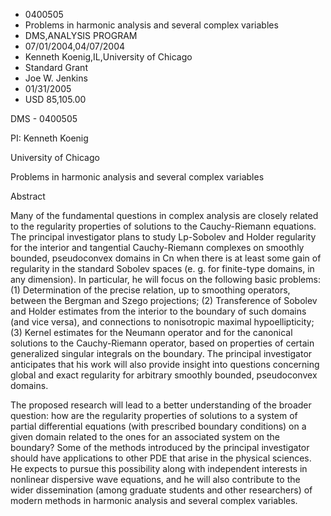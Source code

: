 
* 0400505
* Problems in harmonic analysis and several complex variables
* DMS,ANALYSIS PROGRAM
* 07/01/2004,04/07/2004
* Kenneth Koenig,IL,University of Chicago
* Standard Grant
* Joe W. Jenkins
* 01/31/2005
* USD 85,105.00

DMS - 0400505

PI: Kenneth Koenig

University of Chicago

Problems in harmonic analysis and several complex variables

Abstract

Many of the fundamental questions in complex analysis are closely related to
the regularity properties of solutions to the Cauchy-Riemann equations. The
principal investigator plans to study Lp-Sobolev and Holder regularity for the
interior and tangential Cauchy-Riemann complexes on smoothly bounded,
pseudoconvex domains in Cn when there is at least some gain of regularity in the
standard Sobolev spaces (e. g. for finite-type domains, in any dimension). In
particular, he will focus on the following basic problems: (1) Determination of
the precise relation, up to smoothing operators, between the Bergman and Szego
projections; (2) Transference of Sobolev and Holder estimates from the interior
to the boundary of such domains (and vice versa), and connections to
nonisotropic maximal hypoellipticity; (3) Kernel estimates for the Neumann
operator and for the canonical solutions to the Cauchy-Riemann operator, based
on properties of certain generalized singular integrals on the boundary. The
principal investigator anticipates that his work will also provide insight into
questions concerning global and exact regularity for arbitrary smoothly bounded,
pseudoconvex domains.

The proposed research will lead to a better understanding of the broader
question: how are the regularity properties of solutions to a system of partial
differential equations (with prescribed boundary conditions) on a given domain
related to the ones for an associated system on the boundary? Some of the
methods introduced by the principal investigator should have applications to
other PDE that arise in the physical sciences. He expects to pursue this
possibility along with independent interests in nonlinear dispersive wave
equations, and he will also contribute to the wider dissemination (among
graduate students and other researchers) of modern methods in harmonic analysis
and several complex variables.


